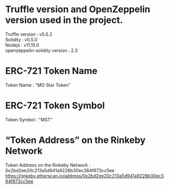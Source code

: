# Truffle version and OpenZeppelin version used in the project.
Truffle version :  v5.0.2  <br />
Solidity : v0.5.0 <br />
Nodejs : v11.15.0 <br />
openzeppelin-solidity version :  2.3

# ERC-721 Token Name
Token Name : "MO Star Token"

# ERC-721 Token Symbol
Token Symbol : "MST"

# “Token Address” on the Rinkeby Network
Token Address on the Rinkeby Network : 0x2bd2ee20c213a5d941a9228b30ec384f873cc5ee
https://rinkeby.etherscan.io/address/0x2bd2ee20c213a5d941a9228b30ec384f873cc5ee